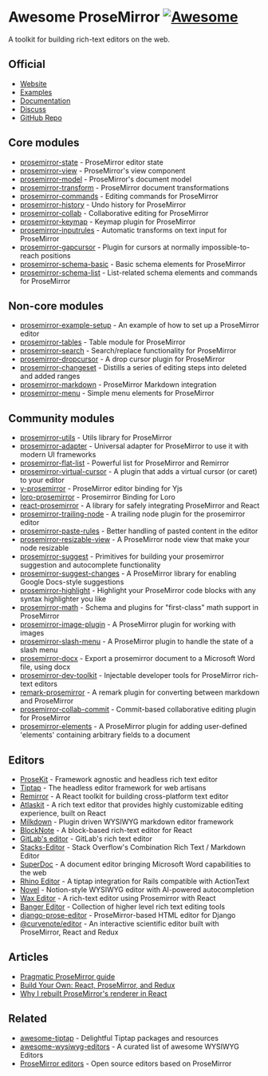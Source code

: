 # Awesome ProseMirror [![Awesome](https://awesome.re/badge-flat.svg)](https://awesome.re)

A toolkit for building rich-text editors on the web.

## Official
- [Website](https://prosemirror.net/)
- [Examples](https://prosemirror.net/examples/)
- [Documentation](https://prosemirror.net/docs/)
- [Discuss](https://discuss.prosemirror.net/)
- [GitHub Repo](https://github.com/prosemirror)

## Core modules
- [prosemirror-state](https://github.com/ProseMirror/prosemirror-state) - ProseMirror editor state
- [prosemirror-view](https://github.com/ProseMirror/prosemirror-view) - ProseMirror's view component
- [prosemirror-model](https://github.com/ProseMirror/prosemirror-model) - ProseMirror's document model
- [prosemirror-transform](https://github.com/ProseMirror/prosemirror-transform) - ProseMirror document transformations
- [prosemirror-commands](https://github.com/ProseMirror/prosemirror-commands) - Editing commands for ProseMirror
- [prosemirror-history](https://github.com/ProseMirror/prosemirror-history) - Undo history for ProseMirror
- [prosemirror-collab](https://github.com/ProseMirror/prosemirror-collab) - Collaborative editing for ProseMirror
- [prosemirror-keymap](https://github.com/ProseMirror/prosemirror-keymap) - Keymap plugin for ProseMirror
- [prosemirror-inputrules](https://github.com/ProseMirror/prosemirror-inputrules) - Automatic transforms on text input for ProseMirror
- [prosemirror-gapcursor](https://github.com/ProseMirror/prosemirror-gapcursor) - Plugin for cursors at normally impossible-to-reach positions
- [prosemirror-schema-basic](https://github.com/ProseMirror/prosemirror-schema-basic) - Basic schema elements for ProseMirror
- [prosemirror-schema-list](https://github.com/ProseMirror/prosemirror-schema-list) - List-related schema elements and commands for ProseMirror

## Non-core modules
- [prosemirror-example-setup](https://github.com/ProseMirror/prosemirror-example-setup) - An example of how to set up a ProseMirror editor
- [prosemirror-tables](https://github.com/ProseMirror/prosemirror-tables) - Table module for ProseMirror
- [prosemirror-search](https://github.com/ProseMirror/prosemirror-search) - Search/replace functionality for ProseMirror
- [prosemirror-dropcursor](https://github.com/ProseMirror/prosemirror-dropcursor) - A drop cursor plugin for ProseMirror
- [prosemirror-changeset](https://github.com/ProseMirror/prosemirror-changeset) - Distills a series of editing steps into deleted and added ranges
- [prosemirror-markdown](https://github.com/ProseMirror/prosemirror-markdown) - ProseMirror Markdown integration
- [prosemirror-menu](https://github.com/ProseMirror/prosemirror-menu) - Simple menu elements for ProseMirror

## Community modules
- [prosemirror-utils](https://github.com/atlassian/prosemirror-utils) - Utils library for ProseMirror
- [prosemirror-adapter](https://github.com/prosekit/prosemirror-adapter) - Universal adapter for ProseMirror to use it with modern UI frameworks
- [prosemirror-flat-list](https://github.com/ocavue/prosemirror-flat-list) - Powerful list for ProseMirror and Remirror
- [prosemirror-virtual-cursor](https://github.com/ocavue/prosemirror-virtual-cursor) - A plugin that adds a virtual cursor (or caret) to your editor
- [y-prosemirror](https://github.com/yjs/y-prosemirror) - ProseMirror editor binding for Yjs
- [loro-prosemirror](https://github.com/loro-dev/loro-prosemirror) - Prosemirror Binding for Loro
- [react-prosemirror](https://github.com/handlewithcarecollective/react-prosemirror) - A library for safely integrating ProseMirror and React
- [prosemirror-trailing-node](https://github.com/remirror/remirror/tree/main/packages/prosemirror-trailing-node) - A trailing node plugin for the prosemirror editor
- [prosemirror-paste-rules](https://github.com/remirror/remirror/tree/main/packages/prosemirror-paste-rules) - Better handling of pasted content in the editor
- [prosemirror-resizable-view](https://github.com/remirror/remirror/tree/main/packages/prosemirror-resizable-view) - A ProseMirror node view that make your node resizable
- [prosemirror-suggest](https://github.com/remirror/remirror/tree/main/packages/prosemirror-suggest) - Primitives for building your prosemirror suggestion and autocomplete functionality
- [prosemirror-suggest-changes](https://github.com/handlewithcarecollective/prosemirror-suggest-changes) - A ProseMirror library for enabling Google Docs-style suggestions
- [prosemirror-highlight](https://github.com/ocavue/prosemirror-highlight) - Highlight your ProseMirror code blocks with any syntax highlighter you like
- [prosemirror-math](https://github.com/benrbray/prosemirror-math) - Schema and plugins for "first-class" math support in ProseMirror
- [prosemirror-image-plugin](https://gitlab.com/emergence-engineering/prosemirror-image-plugin) - A ProseMirror plugin for working with images
- [prosemirror-slash-menu](https://github.com/emergence-engineering/prosemirror-slash-menu) - A ProseMirror plugin to handle the state of a slash menu
- [prosemirror-docx](https://github.com/curvenote/prosemirror-docx) - Export a prosemirror document to a Microsoft Word file, using docx
- [prosemirror-dev-toolkit](https://github.com/TeemuKoivisto/prosemirror-dev-toolkit) - Injectable developer tools for ProseMirror rich-text editors
- [remark-prosemirror](https://github.com/handlewithcarecollective/remark-prosemirror) - A remark plugin for converting between markdown and ProseMirror
- [prosemirror-collab-commit](https://github.com/stepwisehq/prosemirror-collab-commit) - Commit-based collaborative editing plugin for ProseMirror
- [prosemirror-elements](https://github.com/guardian/prosemirror-elements) - A ProseMirror plugin for adding user-defined 'elements' containing arbitrary fields to a document

## Editors
- [ProseKit](https://github.com/prosekit/prosekit) - Framework agnostic and headless rich text editor
- [Tiptap](https://github.com/ueberdosis/tiptap) - The headless editor framework for web artisans
- [Remirror](https://github.com/remirror/remirror) - A React toolkit for building cross-platform text editor
- [Atlaskit](https://atlaskit.atlassian.com/packages/editor/editor-core) - A rich text editor that provides highly customizable editing experience, built on React
- [Milkdown](https://github.com/Milkdown/milkdown) - Plugin driven WYSIWYG markdown editor framework
- [BlockNote](https://github.com/TypeCellOS/BlockNote) - A block-based rich-text editor for React
- [GitLab's editor](https://gitlab.com/gitlab-org/gitlab/-/tree/master/app/assets/javascripts/content_editor) - GitLab's rich text editor
- [Stacks-Editor](https://github.com/StackExchange/Stacks-Editor) - Stack Overflow's Combination Rich Text / Markdown Editor
- [SuperDoc](https://github.com/Harbour-Enterprises/SuperDoc) - A document editor bringing Microsoft Word capabilities to the web
- [Rhino Editor](https://github.com/KonnorRogers/rhino-editor) - A tiptap integration for Rails compatible with ActionText
- [Novel](https://github.com/steven-tey/novel) - Notion-style WYSIWYG editor with AI-powered autocompletion
- [Wax Editor](https://gitlab.coko.foundation/wax/wax-prosemirror) - A rich-text editor using Prosemirror with React
- [Banger Editor](https://github.com/bangle-io/banger-editor) - Collection of higher level rich text editing tools
- [django-prose-editor](https://github.com/matthiask/django-prose-editor) - ProseMirror-based HTML editor for Django
- [@curvenote/editor](https://github.com/curvenote/editor) - An interactive scientific editor built with ProseMirror, React and Redux

## Articles
- [Pragmatic ProseMirror guide](https://github.com/PierBover/prosemirror-cookbook)
- [Build Your Own: React, ProseMirror, and Redux](https://nytimes.github.io/oak-byo-react-prosemirror-redux/)
- [Why I rebuilt ProseMirror's renderer in React](https://smoores.dev/post/why_i_rebuilt_prosemirror_view/)

## Related
- [awesome-tiptap](https://github.com/ueberdosis/awesome-tiptap) - Delightful Tiptap packages and resources
- [awesome-wysiwyg-editors](https://github.com/JefMari/awesome-wysiwyg-editors) - A curated list of awesome WYSIWYG Editors
- [ProseMirror editors](https://discuss.prosemirror.net/t/open-source-editors-based-on-prosemirror/5660) - Open source editors based on ProseMirror
